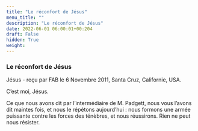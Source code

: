 ```yaml
---
title: "Le réconfort de Jésus"
menu_title: ""
description: "Le réconfort de Jésus"
date: 2022-06-01 06:00:01+00:204
draft: False
hidden: True
weight:
---
```

### Le réconfort de Jésus

Jésus - reçu par FAB le 6 Novembre 2011, Santa Cruz, Californie, USA.

C’est moi, Jésus.

Ce que nous avons dit par l’intermédiaire de M. Padgett, nous vous l’avons dit maintes fois, et nous le répétons aujourd’hui : nous formons une armée puissante contre les forces des ténèbres, et nous réussirons. Rien ne peut nous résister.
